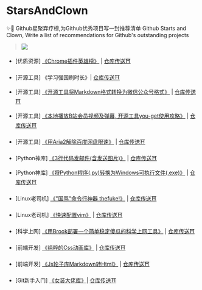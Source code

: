 # StarsAndClown

✨🤡 Github星聚弃疗榜,为Github优秀项目写一封推荐清单 Github Starts and Clown, Write a list of recommendations for Github's outstanding projects 
> ![](https://upload-images.jianshu.io/upload_images/3203841-bfb9c8d9fbcf3958.png?imageMogr2/auto-orient/strip%7CimageView2/2/w/1240)


- [优质资源]  [《Chrome插件英雄榜》](https://www.jianshu.com/p/b216415c753c) |  [仓库传送⛩](https://github.com/zhaoolee/ChromeAppHeroes)
- [开源工具] 《学习强国刷时长》| [仓库传送⛩](https://github.com/fuck-xuexiqiangguo/Fuck-XueXiQiangGuo) 

- [开源工具] [《开源工具将Markdown格式转换为微信公众号格式》](https://www.jianshu.com/p/ebeeea770b81) |  [仓库传送⛩](https://github.com/lyricat/wechat-format) 

- [开源工具]  [《本地播放B站会员视频及弹幕, 开源工具you-get使用攻略》](https://www.jianshu.com/p/14d512257264) | [仓库传送⛩](https://github.com/soimort/you-get) 

- [开源工具]  [《用Aria2解除百度网盘限速》](https://www.jianshu.com/p/8eeb1da6171e) | [仓库传送⛩](https://www.jianshu.com/p/8eeb1da6171e) 

- [Python神库]  [《3行代码发邮件(含发送图片)》](https://www.jianshu.com/p/1be807735914)  |  [仓库传送⛩](https://github.com/kootenpv/yagmail) 

- [Python神库]  [《将Python程序(.py)转换为Windows可执行文件(.exe)》](https://www.jianshu.com/p/64cb9108a7c6) | [仓库传送⛩](https://github.com/pyinstaller/pyinstaller) 

- [Linux老司机] [《"国骂"命令行神器 thefuke!》](https://www.jianshu.com/p/1415af160a22) | [仓库传送⛩](https://github.com/nvbn/thefuck) 

- [Linux老司机]  [《快速配置vim》](https://www.jianshu.com/p/33eea78b7bad) | [仓库传送⛩](https://github.com/ma6174/vim-deprecated) 

- [科学上网]  [《用Brook部署一个简单稳定傻瓜的科学上网工具》](https://zhaoolee.gitbooks.io/chrome/content/yong-brook-bu-shu-yi-ge-jian-dan-wen-ding-sha-gua-de-ke-xue-shang-wang-gong-ju.html) | [仓库传送⛩](https://github.com/txthinking/brook) 

- [前端开发]  [《纯粹的Css动画库》](https://www.jianshu.com/p/85725d376d1d) | [仓库传送⛩](https://github.com/daneden/animate.css) 

- [前端开发]  [《Js轮子库Markdown转Html》](https://www.jianshu.com/p/a57114bd9380) | [仓库传送⛩](https://github.com/showdownjs/showdown) 

- [Git新手入门]  [《女装大佬库》](https://www.jianshu.com/p/ea4b6c71ac13)| [仓库传送⛩](https://github.com/daneden/animate.css) 







